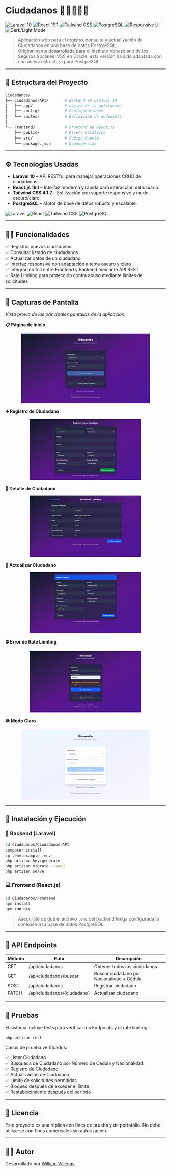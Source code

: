 # Ciudadanos 🧑‍🤝‍🧑🇻🇪

![Laravel 10](https://img.shields.io/badge/Laravel-10-red.svg)
![React 19.1](https://img.shields.io/badge/React-19.1-61DAFB.svg)
![Tailwind CSS](https://img.shields.io/badge/Tailwind_CSS-4.1.7-38B2AC.svg)
![PostgreSQL](https://img.shields.io/badge/PostgreSQL-Database-336791.svg)
![Responsive UI](https://img.shields.io/badge/Responsive-Yes-success.svg)
![Dark/Light Mode](https://img.shields.io/badge/Theme-Dark%20%2F%20Light-informational.svg)

> Aplicación web para el registro, consulta y actualización de Ciudadanos en una base de datos PostgreSQL.  
> Originalmente desarrollada para el Instituto Venezolano de los Seguros Sociales IVSS en Oracle, esta versión ha sido adaptada con una nueva estructura para PostgreSQL.

---

## 📁 Estructura del Proyecto

```bash
Ciudadanos/
├── Ciudadanos-API/       # Backend en Laravel 10
│   ├── app/              # Lógica de la aplicación
│   ├── config/           # Configuraciones
│   └── routes/           # Definición de endpoints
│
└── Frontend/             # Frontend en React.js
    ├── public/           # Assets estáticos
    ├── src/              # Código fuente
    └── package.json      # Dependencias
```

---

## ⚙️ Tecnologías Usadas

- **Laravel 10** – API RESTful para manejar operaciones CRUD de ciudadanos.
- **React.js 19.1** – Interfaz moderna y rápida para interacción del usuario.
- **Tailwind CSS 4.1.7** – Estilización con soporte responsive y modo oscuro/claro.
- **PostgreSQL** – Motor de base de datos robusto y escalable.

![Laravel](https://img.shields.io/badge/Laravel-FF2D20?style=for-the-badge&logo=laravel&logoColor=white)
![React](https://img.shields.io/badge/React-61DAFB?style=for-the-badge&logo=react&logoColor=black)
![Tailwind CSS](https://img.shields.io/badge/Tailwind_CSS-06B6D4?style=for-the-badge&logo=tailwind-css&logoColor=white)
![PostgreSQL](https://img.shields.io/badge/PostgreSQL-4169E1?style=for-the-badge&logo=postgresql&logoColor=white)  

---

## 🧑‍💻 Funcionalidades

✅ Registrar nuevos ciudadanos  
✅ Consultar listado de ciudadanos  
✅ Actualizar datos de un ciudadano  
✅ Interfaz responsive con adaptación a tema oscuro y claro  
✅ Integración full entre Frontend y Backend mediante API REST  
✅ Rate Limiting para protección contra abuso mediante límites de solicitudes

---

## 📸 Capturas de Pantalla

<p><em>Vista previa de las principales pantallas de la aplicación:</em></p>

<!-- Página de Inicio -->
<p><strong>📋 Página de Inicio</strong></p>
<p align="center">
  <img src="./screenshots/home.jpg" alt="Página de Inicio" width="80%">
</p>

<!-- Registro de Ciudadano -->
<p><strong>➕ Registro de Ciudadano</strong></p>
<p align="center">
  <img src="./screenshots/registro.jpg" alt="Formulario de Registro" width="70%">
</p>

<!-- Detalle de Ciudadano -->
<p><strong>📄 Detalle de Ciudadano</strong></p>
<p align="center">
  <img src="./screenshots/detalle.jpg" alt="Detalle de Ciudadano" width="70%">
</p>

<!-- Actualizar Ciudadano -->
<p><strong>🔄 Actualizar Ciudadano</strong></p>
<p align="center">
  <img src="./screenshots/actualizar.jpg" alt="Formulario de Actualización" width="70%">
</p>

<!-- Rate Limiting Error -->
<p><strong>⛔ Error de Rate Limiting</strong></p>
<p align="center">
  <img src="./screenshots/rate-limiting-error.jpg" alt="Rate Limiting Error" width="70%">
</p>

<!-- Modo Claro -->
<p><strong>🛠️ Modo Claro</strong></p>
<p align="center">
  <img src="./screenshots/home-light-mode.jpg" alt="Modo Claro" width="80%">
</p>

---

## 🚀 Instalación y Ejecución

### 🔧 Backend (Laravel)

```bash
cd Ciudadanos/Ciudadanos-API
composer install
cp .env.example .env
php artisan key:generate
php artisan migrate --seed
php artisan serve
```

### 💻 Frontend (React.js)

```bash
cd Ciudadanos/Frontend
npm install
npm run dev
```

> Asegúrate de que el archivo `.env` del backend tenga configurada la conexión a tu base de datos PostgreSQL.

---

## 📡 API Endpoints

| Método | Ruta                 | Descripción              |
|--------|----------------------|--------------------------|
| GET    | /api/ciudadanos      | Obtener todos los ciudadanos |
| GET    | /api/ciudadanos/buscar | Buscar ciudadano por Nacionalidad + Cédula |
| POST   | /api/ciudadanos      | Registrar ciudadano   |
| PATCH  | /api/ciudadanos/{ciudadano} | Actualizar ciudadano  |

---

## 🧪 Pruebas

El sistema incluye tests para verificar los Endpoints y el rate limiting:

```bash
php artisan test
```
Casos de prueba verificados:

✅ Listar Ciudadano  
✅ Búsqueda de Ciudadano por Número de Cédula y Nacionalidad  
✅ Registro de Ciudadano  
✅ Actualización de Ciudadano  
✅ Límite de solicitudes permitidas  
✅ Bloqueo después de exceder el límite  
✅ Restablecimiento después del período  

---

## 📄 Licencia

Este proyecto es una réplica con fines de prueba y de portafolio. No debe utilizarse con fines comerciales sin autorización.

---

## 🙋‍♂️ Autor

Desarrollado por [William Villegas](https://www.linkedin.com/in/william-villegas-ab3b94215/)
